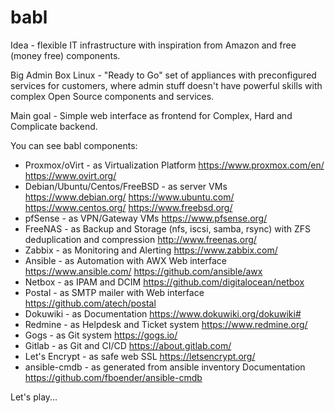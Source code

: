 # babl

Idea - flexible IT infrastructure with inspiration from Amazon and free (money free) components.

Big Admin Box Linux - "Ready to Go" set of appliances with preconfigured services for customers, where admin stuff doesn't have powerful skills with complex Open Source components and services.

Main goal - Simple web interface as frontend for Complex, Hard and Complicate backend.

You can see babl components: 

* Proxmox/oVirt - as Virtualization Platform https://www.proxmox.com/en/ https://www.ovirt.org/
* Debian/Ubuntu/Centos/FreeBSD - as server VMs https://www.debian.org/ https://www.ubuntu.com/ https://www.centos.org/ https://www.freebsd.org/
* pfSense - as VPN/Gateway VMs https://www.pfsense.org/
* FreeNAS - as Backup and Storage (nfs, iscsi, samba, rsync) with ZFS deduplication and compression http://www.freenas.org/
* Zabbix - as Monitoring and Alerting https://www.zabbix.com/
* Ansible - as Automation with AWX Web interface https://www.ansible.com/ https://github.com/ansible/awx
* Netbox - as IPAM and DCIM https://github.com/digitalocean/netbox
* Postal - as SMTP mailer with Web interface https://github.com/atech/postal
* Dokuwiki - as Documentation https://www.dokuwiki.org/dokuwiki#
* Redmine - as Helpdesk and Ticket system https://www.redmine.org/
* Gogs - as Git system https://gogs.io/
* Gitlab - as Git and CI/CD https://about.gitlab.com/
* Let's Encrypt - as safe web SSL https://letsencrypt.org/
* ansible-cmdb - as generated from ansible inventory Documentation https://github.com/fboender/ansible-cmdb

Let's play...
